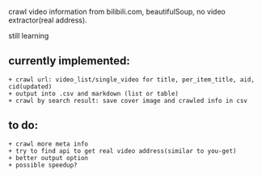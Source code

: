 crawl video information from bilibili.com, beautifulSoup, no video extractor(real address).

still learning

## currently implemented:

    + crawl url: video_list/single_video for title, per_item_title, aid, cid(updated)
    + output into .csv and markdown (list or table)
    + crawl by search result: save cover image and crawled info in csv

## to do:

    + crawl more meta info
    + try to find api to get real video address(similar to you-get) 
    + better output option
    + possible speedup?

    
